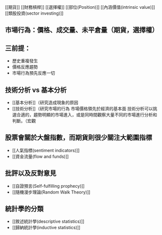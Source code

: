 [[期貨]]
[[財務槓桿]]
[[選擇權]]
[[部位(Position)]]
[[內涵價值(intrinsic value)]]
[[類股投資(sector investing)]]

## 市場行為：價格、成交量、未平倉量（期貨，選擇權）



## 三前提：
- 歷史重複發生
- 價格反應趨勢
- 市場行為預先反應一切


## 技術分析 vs 基本分析
-   [[基本分析]]（研究造成現象的原因
-   [[技術分析]]（研究市場的行為
市場價格領先於經濟的基本面
技術分析可以挑選合適的，趨勢明顯的市場進入，或是同時間觀察大量不同的市場進行分析和判斷。（宏觀


## 股票會關於大盤指數，而期貨則很少關注大範圍指標
- [[人氣指標(sentiment indicators)]]
- [[資金流量(flow and funds)]]


## 批評以及反對意見
- [[自證預言(Self-fulfilling prophecy)]]
- [[隨機漫步理論(Random Walk Theory)]]

## 統計學的分類
- [[敘述統計學(descriptive statistics)]]
- [[歸納統計學(inductive statistics)]]

